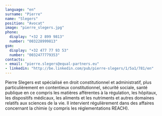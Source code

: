 ```yaml
---
language: "en"
surname: "Pierre"
name: "Slegers"
position: "Avocat"
image: "pierre_slegers.jpg"
phone:
  display: "+32 2 899 9813"
  number: "003228999813"
gsm:
  display: "+32 477 77 93 53"
  number: "0032477779353"
contacts:
- email: "pierre.slegers@equal-partners.eu"
- linkedin: "http://be.linkedin.com/pub/pierre-slegers/1/5a1/781/en"
---
```

Pierre Slegers est spécialisé en droit constitutionnel et administratif, plus particulièrement en contentieux constitutionnel, sécurité sociale, santé publique en ce compris les matières afférentes à la régulation, les hôpitaux, les dispositifs médicaux, les aliments et les nutriments et autres domaines relatifs aux sciences de la vie. Il intervient régulièrement dans des affaires concernant la chimie (y compris les réglementations REACH).